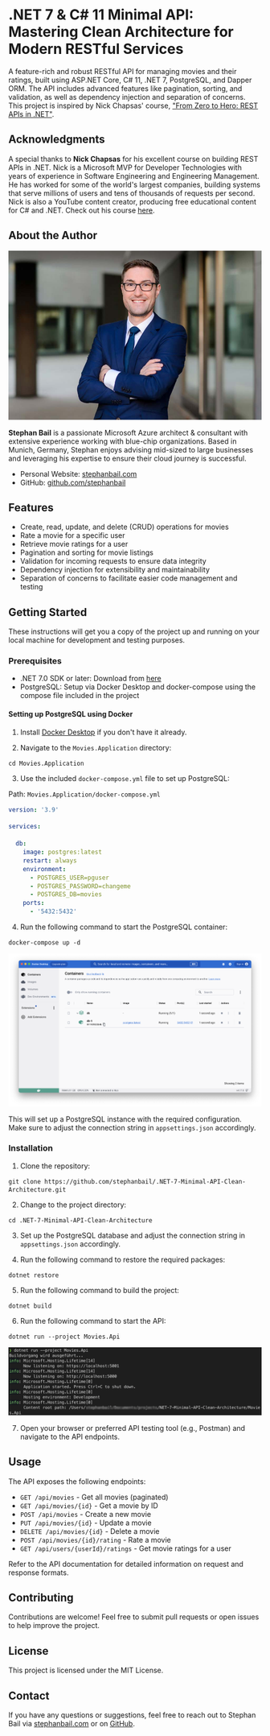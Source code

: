 # .NET 7 & C# 11 Minimal API: Mastering Clean Architecture for Modern RESTful Services

A feature-rich and robust RESTful API for managing movies and their ratings, built using ASP.NET Core, C# 11, .NET 7, PostgreSQL, and Dapper ORM. The API includes advanced features like pagination, sorting, and validation, as well as dependency injection and separation of concerns. This project is inspired by Nick Chapsas' course, ["From Zero to Hero: REST APIs in .NET"](https://nickchapsas.com/courses/enrolled/2022064).

## Acknowledgments

A special thanks to **Nick Chapsas** for his excellent course on building REST APIs in .NET. Nick is a Microsoft MVP for Developer Technologies with years of experience in Software Engineering and Engineering Management. He has worked for some of the world's largest companies, building systems that serve millions of users and tens of thousands of requests per second. Nick is also a YouTube content creator, producing free educational content for C# and .NET. Check out his course [here](https://nickchapsas.com/courses/enrolled/2022064).

## About the Author

![Stephan Bail](files/author.jpg)

**Stephan Bail** is a passionate Microsoft Azure architect & consultant with extensive experience working with blue-chip organizations. Based in Munich, Germany, Stephan enjoys advising mid-sized to large businesses and leveraging his expertise to ensure their cloud journey is successful.

- Personal Website: [stephanbail.com](https://stephanbail.com)
- GitHub: [github.com/stephanbail](https://github.com/stephanbail)

## Features

- Create, read, update, and delete (CRUD) operations for movies
- Rate a movie for a specific user
- Retrieve movie ratings for a user
- Pagination and sorting for movie listings
- Validation for incoming requests to ensure data integrity
- Dependency injection for extensibility and maintainability
- Separation of concerns to facilitate easier code management and testing

## Getting Started

These instructions will get you a copy of the project up and running on your local machine for development and testing purposes.

### Prerequisites

- .NET 7.0 SDK or later: Download from [here](https://dotnet.microsoft.com/en-us/download/dotnet/7.0)
- PostgreSQL: Setup via Docker Desktop and docker-compose using the compose file included in the project

#### Setting up PostgreSQL using Docker

1. Install [Docker Desktop](https://www.docker.com/products/docker-desktop) if you don't have it already.

2. Navigate to the `Movies.Application` directory:

```
cd Movies.Application
```

3. Use the included `docker-compose.yml` file to set up PostgreSQL:

Path: `Movies.Application/docker-compose.yml`

```yaml
version: '3.9'

services:

  db:
    image: postgres:latest
    restart: always
    environment:
      - POSTGRES_USER=pguser
      - POSTGRES_PASSWORD=changeme
      - POSTGRES_DB=movies
    ports:
      - '5432:5432'
```

4. Run the following command to start the PostgreSQL container:

```
docker-compose up -d
```

![Docker Desktop](files/docker.png)


This will set up a PostgreSQL instance with the required configuration. Make sure to adjust the connection string in `appsettings.json` accordingly.

### Installation

1. Clone the repository:

```
git clone https://github.com/stephanbail/.NET-7-Minimal-API-Clean-Architecture.git
```

2. Change to the project directory:

```
cd .NET-7-Minimal-API-Clean-Architecture
```

3. Set up the PostgreSQL database and adjust the connection string in `appsettings.json` accordingly.

4. Run the following command to restore the required packages:

```
dotnet restore
```

5. Run the following command to build the project:

```
dotnet build
```

6. Run the following command to start the API:

```
dotnet run --project Movies.Api
```

![Run the .NET 7 project](files/terminal_run_project.png)

7. Open your browser or preferred API testing tool (e.g., Postman) and navigate to the API endpoints.

## Usage

The API exposes the following endpoints:

- `GET /api/movies` - Get all movies (paginated)
- `GET /api/movies/{id}` - Get a movie by ID
- `POST /api/movies` - Create a new movie
- `PUT /api/movies/{id}` - Update a movie
- `DELETE /api/movies/{id}` - Delete a movie
- `POST /api/movies/{id}/rating` - Rate a movie
- `GET /api/users/{userId}/ratings` - Get movie ratings for a user

Refer to the API documentation for detailed information on request and response formats.

## Contributing

Contributions are welcome! Feel free to submit pull requests or open issues to help improve the project.

## License

This project is licensed under the MIT License.

## Contact

If you have any questions or suggestions, feel free to reach out to Stephan Bail via [stephanbail.com](https://stephanbail.com) or on [GitHub](https://github.com/stephanbail).
